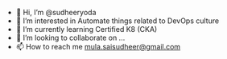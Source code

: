 - 👋 Hi, I’m @sudheeryoda
- 👀 I’m interested in Automate things related to DevOps culture
- 🌱 I’m currently learning Certified K8 (CKA)
- 💞️ I’m looking to collaborate on ...
- 📫 How to reach me mula.saisudheer@gmail.com

